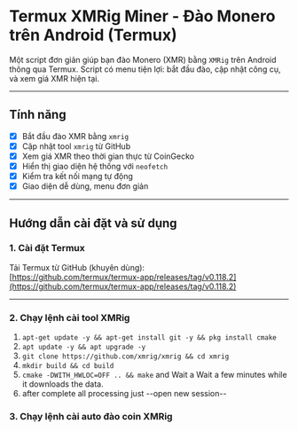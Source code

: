 # Termux XMRig Miner - Đào Monero trên Android (Termux)

Một script đơn giản giúp bạn đào Monero (XMR) bằng `XMRig` trên Android thông qua Termux. Script có menu tiện lợi: bắt đầu đào, cập nhật công cụ, và xem giá XMR hiện tại.

---

## Tính năng

- [x] Bắt đầu đào XMR bằng `xmrig`
- [x] Cập nhật tool `xmrig` từ GitHub
- [x] Xem giá XMR theo thời gian thực từ CoinGecko
- [x] Hiển thị giao diện hệ thống với `neofetch`
- [x] Kiểm tra kết nối mạng tự động
- [x] Giao diện dễ dùng, menu đơn giản

---

## Hướng dẫn cài đặt và sử dụng

### 1. Cài đặt Termux
Tải Termux từ GitHub (khuyên dùng):  
[https://github.com/termux/termux-app/releases/tag/v0.118.2](https://github.com/termux/termux-app/releases/tag/v0.118.2)

---

### 2. Chạy lệnh cài tool XMRig

1. `apt-get update -y && apt-get install git -y && pkg install cmake`
2. `apt update -y && apt upgrade -y`
3. `git clone https://github.com/xmrig/xmrig && cd xmrig`
4. `mkdir build && cd build`
5. `cmake -DWITH_HWLOC=OFF .. && make` and Wait a Wait a few minutes while it downloads the data.
6. after complete all processing just --open new session--
### 3. Chạy lệnh cài auto đào coin XMRig

